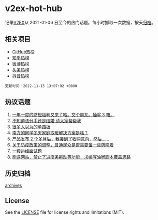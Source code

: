 # v2ex-hot-hub

 记录[V2EX](https://www.v2ex.com/)从 2021-01-06 日至今的热门话题。每小时抓取一次数据，按天[归档](archives)。
 
 ## 相关项目

- [GitHub热榜](https://github.com/snaildev/github-hot-hub)
- [知乎热榜](https://github.com/snaildev/zhihu-hot-hub)
- [微博热榜](https://github.com/snaildev/weibo-hot-hub)
- [头条热榜](https://github.com/snaildev/toutiao-hot-hub)
- [抖音热榜](https://github.com/snaildev/douyin-hot-hub)


 `更新时间：2022-11-15 13:07:02 +0800`

## 热议话题

1. [一年一度的脐橙福利又来了哈。交个朋友。抽奖 3 箱。](https://www.v2ex.com/t/895134)
1. [不知道该分手还是结婚 请大家帮帮我](https://www.v2ex.com/t/895243)
1. [很多人以为的单踏板](https://www.v2ex.com/t/895133)
1. [南方的同学冬天家庭取暖解决方案是啥？](https://www.v2ex.com/t/895217)
1. [产品发布 2 个多月后，我接到了收购意向，然后……](https://www.v2ex.com/t/895100)
1. [关于防疫政策的调整，普通民众是否需要备一些药囤着](https://www.v2ex.com/t/895283)
1. [一套运维面试题](https://www.v2ex.com/t/895119)
1. [刷课网站，禁止了进度条拖动等功能，求编写油猴脚本覆盖思路](https://www.v2ex.com/t/895249)

## 历史归档

[archives](archives)

## License

See the [LICENSE](LICENSE) file for license rights and limitations (MIT).
